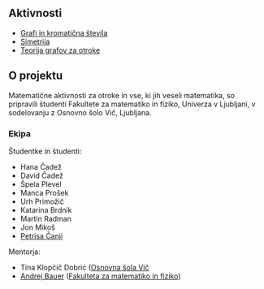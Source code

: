 ## Aktivnosti

* [Grafi in kromatična števila](grafi-in-kromaticna-stevila.html)
* [Simetrija](simetrija.html)
* [Teorija grafov za otroke](teorija-grafov-za-otroke.html)

## O projektu

Matematične aktivnosti za otroke in vse, ki jih veseli matematika, so pripravili študenti Fakultete za matematiko in fiziko, Univerza v Ljubljani, v sodelovanju z Osnovno šolo Vič, Ljubljana.

### Ekipa

Študentke in študenti:

* Hana Čadež
* David Čadež
* Špela Plevel
* Manca Prošek
* Urh Primožič
* Katarina Brdnik
* Martin Radman
* Jon Mikoš
* [Petrisa Čanji](https://github.com/petrisa-canji)

Mentorja:

* Tina Klopčič Dobrić ([Osnovna šola Vič](http://www.osvic.si)
* [Andrej Bauer](https://andrej.com/) ([Fakulteta za matematiko in fiziko](https://www.fmf.uni-lj.si/si/))
